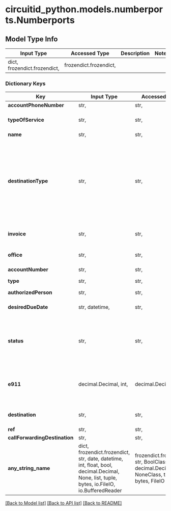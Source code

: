 # circuitid_python.models.numberports.Numberports

## Model Type Info
Input Type | Accessed Type | Description | Notes
------------ | ------------- | ------------- | -------------
dict, frozendict.frozendict,  | frozendict.frozendict,  |  | 

### Dictionary Keys
Key | Input Type | Accessed Type | Description | Notes
------------ | ------------- | ------------- | ------------- | -------------
**accountPhoneNumber** | str,  | str,  |  | 
**typeOfService** | str,  | str,  |  | must be one of ["business", "residence", ] 
**name** | str,  | str,  |  | 
**destinationType** | str,  | str,  |  | must be one of ["announcements", "directories", "park", "numbers", "menus", "users", "servers", "inboundrules", "callqueues", "faxaccounts", "callforwarding", "hangup", "phoneinboundrules", "voicemailaccounts", ] 
**invoice** | str,  | str,  | ObjectId (unique 12 bytes ID) | 
**office** | str,  | str,  | ObjectId (unique 12 bytes ID) | 
**accountNumber** | str,  | str,  |  | 
**type** | str,  | str,  |  | must be one of ["port in", "port out", ] 
**authorizedPerson** | str,  | str,  |  | 
**desiredDueDate** | str, datetime,  | str,  |  | value must conform to RFC-3339 date-time
**status** | str,  | str,  |  | must be one of ["processing", "failed", "error", "completed", ] if omitted the server will use the default value of "processing"
**e911** | decimal.Decimal, int,  | decimal.Decimal,  |  | [optional] must be one of [1, 0, ] if omitted the server will use the default value of 0value must be a 32 bit integer
**destination** | str,  | str,  | ObjectId (unique 12 bytes ID) | [optional] 
**ref** | str,  | str,  |  | [optional] 
**callForwardingDestination** | str,  | str,  |  | [optional] 
**any_string_name** | dict, frozendict.frozendict, str, date, datetime, int, float, bool, decimal.Decimal, None, list, tuple, bytes, io.FileIO, io.BufferedReader | frozendict.frozendict, str, BoolClass, decimal.Decimal, NoneClass, tuple, bytes, FileIO | any string name can be used but the value must be the correct type | [optional]

[[Back to Model list]](../../README.md#documentation-for-models) [[Back to API list]](../../README.md#documentation-for-api-endpoints) [[Back to README]](../../README.md)

